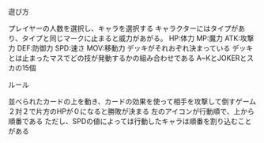 遊び方

プレイヤーの人数を選択し、キャラを選択する
キャラクターにはタイプがあり、タイプと同じマークに止まると威力があがる。
HP:体力
MP:魔力
ATK:攻撃力
DEF:防御力
SPD:速さ
MOV:移動力
デッキがそれおぞれ決まっている
デッキとは止まったマスでどの技が発動するかの組み合わせである
A~KとJOKERとスカの15個


ルール

並べられたカードの上を動き、カードの効果を使って相手を攻撃して倒すゲーム
２対２で片方のHPが０になると勝敗が決まる
左のアイコンが行動順で、上から順番である
ただし、SPDの値によっては行動したキャラは順番を割り込むことがある

